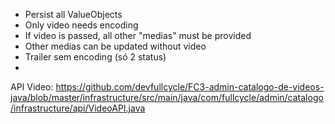 - Persist all ValueObjects
- Only video needs encoding
- If video is passed, all other "medias" must be provided
- Other medias can be updated without video
- Trailer sem encoding (só 2 status)
- 



API Video: https://github.com/devfullcycle/FC3-admin-catalogo-de-videos-java/blob/master/infrastructure/src/main/java/com/fullcycle/admin/catalogo/infrastructure/api/VideoAPI.java
